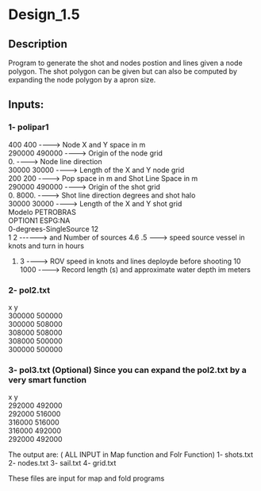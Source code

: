 # Design_1.5
## Description
Program to generate the shot and nodes postion and lines given a node polygon.
The shot polygon can be given but can also be computed by expanding the node polygon by a apron size.

## Inputs:

### 1- polipar1 

400 400 ----> Node X and Y space in m    
290000 490000 ----> Origin of the node grid   
0. ----> Node line direction  
30000 30000 ----> Length of the X and Y node grid  
200 200         ----> Pop space in m and Shot Line Space in m  
290000 490000   ----> Origin of the shot grid  
0. 8000.        ----> Shot line direction degrees and shot halo  
30000 30000     ----> Length of the X and Y shot grid  
Modelo PETROBRAS  
OPTION1 ESPG:NA  
0-degrees-SingleSource 12  
1 2   ------>   and  Number  of sources
4.6 .5     ---> speed source vessel in knots  and turn in hours
1. 3       ---->  ROV speed in knots and lines deployde before shooting
10 1000   ----> Record length (s) and approximate water depth im meters


### 2- pol2.txt    
x y  
300000 500000  
300000 508000  
308000 508000  
308000 500000  
300000 500000  

### 3- pol3.txt (Optional) Since you can expand the pol2.txt by a very smart function
x y  
292000 492000  
292000 516000  
316000 516000  
316000 492000  
292000 492000  


The output are: ( ALL INPUT in Map function and Folr Function)
1- shots.txt
2- nodes.txt
3- sail.txt
4- grid.txt

These files are input for map and fold programs

